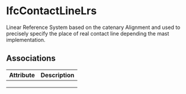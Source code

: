 IfcContactLineLrs
=================
Linear Reference System based on the catenary Alignment and used to precisely
specify the place of real contact line depending the mast implementation.


Associations
------------
| Attribute   | Description   |
|-------------|---------------|
|             |               |
|             |               |
|             |               |

